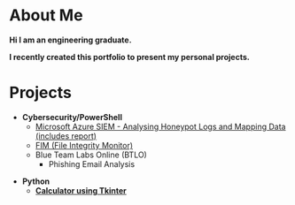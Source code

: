 <h1>About Me</h1>

<b>Hi I am an engineering graduate. 

I recently created this portfolio to present my personal projects.
</b>
<h1>Projects</h1>

- <b>Cybersecurity/PowerShell</b>
  - [Microsoft Azure SIEM - Analysing Honeypot Logs and Mapping Data (includes report)](https://github.com/azizgaf/Azure_SIEM)
  - [FIM (File Integrity Monitor)](https://github.com/azizgaf/FIM)
  - Blue Team Labs Online (BTLO)
    - Phishing Email Analysis
<b>

- <b>Python</b>
  - [Calculator using Tkinter](https://github.com/azizgaf/basic_calculator)


<!--
**joshmadakor1/joshmadakor1** is a ✨ _special_ ✨ repository because its `README.md` (this file) appears on your GitHub profile.

Here are some ideas to get you started:

- 🔭 I’m currently working on ...
- 🌱 I’m currently learning ...
- 👯 I’m looking to collaborate on ...
- 🤔 I’m looking for help with ...
- 💬 Ask me about ...
- 📫 How to reach me: ...
- 😄 Pronouns: ...
- ⚡ Fun fact: ...
-->
